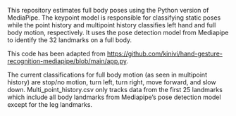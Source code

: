 This repository estimates full body poses using the Python version of MediaPipe. The keypoint model is responsible for classifying static poses while the point history and multipoint history classifies left hand and full body motion, respectively. It uses the pose detection model from Mediapipe to identify the 32 landmarks on a full body. 

This code has been adapted from https://github.com/kinivi/hand-gesture-recognition-mediapipe/blob/main/app.py. 

The current classifications for full body motion (as seen in multipoint history) are stop/no motion, turn left, turn right, move forward, and slow down. Multi_point_history.csv only tracks data from the first 25 landmarks which include all body landmarks from Mediapipe’s pose detection model except for the leg landmarks. 

